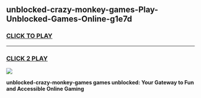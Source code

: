 
## unblocked-crazy-monkey-games-Play-Unblocked-Games-Online-g1e7d
<h3>
<a href="https://premium76.site?title=unblocked-crazy-monkey-games&ref=24A">CLICK TO PLAY</a></h3>
<hr>

<h3>
<a href="https://premium76.site?title=unblocked-crazy-monkey-games&ref=24A">CLICK 2 PLAY</a>
  
</h3>

<a href="https://premium76.site?title=unblocked-crazy-monkey-games&ref=24A"><img src="https://clearcache.store/games.png"></a>


**unblocked-crazy-monkey-games games unblocked: Your Gateway to Fun and Accessible Online Gaming**
